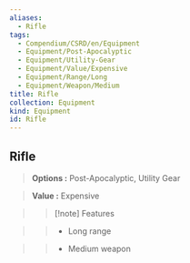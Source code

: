```yaml
---
aliases:
  - Rifle
tags:
  - Compendium/CSRD/en/Equipment
  - Equipment/Post-Apocalyptic
  - Equipment/Utility-Gear
  - Equipment/Value/Expensive
  - Equipment/Range/Long
  - Equipment/Weapon/Medium
title: Rifle
collection: Equipment
kind: Equipment
id: Rifle
---
```

## Rifle    
    
>    
> **Options :** Post-Apocalyptic, Utility Gear    
> **Value :** Expensive    
>>[!note] Features    
>> - Long range    
>> - Medium weapon
